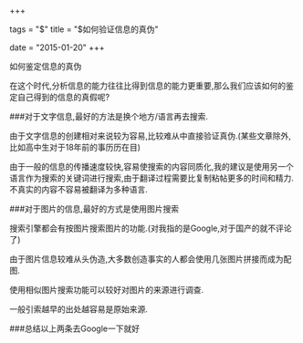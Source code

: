 +++

tags = "$"
title = "$如何验证信息的真伪"

date =  "2015-01-20"
+++

如何鉴定信息的真伪

在这个时代,分析信息的能力往往比得到信息的能力更重要,那么我们应该如何的鉴定自己得到的信息的真假呢?

###对于文字信息,最好的方法是换个地方/语言再去搜索.

由于文字信息的创建相对来说较为容易,比较难从中直接验证真伪.(某些文章除外,比如高中生对于18年前的事历历在目)

由于一般的信息的传播速度较快,容易使搜索的内容同质化,我的建议是使用另一个语言作为搜索的关键词进行搜索,由于翻译过程需要比复制粘帖更多的时间和精力.不真实的内容不容易被翻译为多种语言.

###对于图片的信息,最好的方式是使用图片搜索

搜索引擎都会有按图片搜索图片的功能.(对我指的是Google,对于国产的就不评论了)

由于图片信息较难从头伪造,大多数创造事实的人都会使用几张图片拼接而成为配图.

使用相似图片搜索功能可以较好对图片的来源进行调查.

一般引索越早的出处越容易是原始来源.

###总结以上两条去Google一下就好
